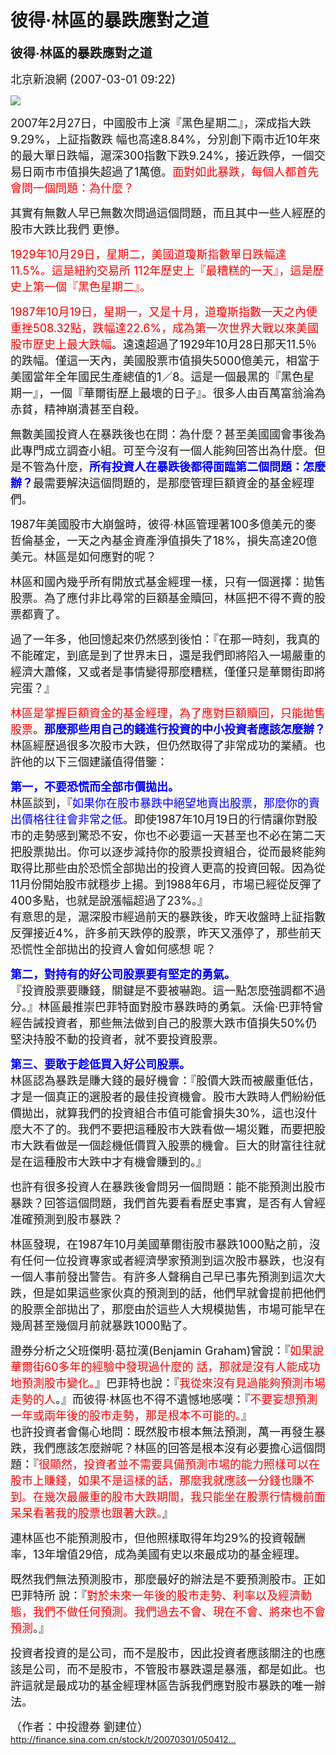 # 彼得‧林區的暴跌應對之道


<div class="article-content-inner" id="article-content-inner">
                <p><span style="font-size: 18px;"><strong><span style="font-size: 20px;">彼得‧林區的暴跌應對之道</span></strong><br></span>
</p>
<div>
	<div><span style="font-size: 18px;">北京新浪網 (2007-03-01 09:22)</span>
	</div>
	<p><img src="https://pic.pimg.tw/tivo168/1452163983-3466984618_n.jpg" original="https://pic.pimg.tw/tivo168/1452163983-3466984618_n.jpg"><br>
	</p>
	<div><span style="font-size: 18px;">2007年2月27日，中國股市上演『黑色星期二』，深成指大跌9.29%，上証指數跌 幅也高達8.84%，分別創下兩市近10年來的最大單日跌幅，滬深300指數下跌9.24%，接近跌停，一個交易日兩市市值損失超過了1萬億。<span style="color: rgb(255, 0, 0);">面對如此暴跌，每個人都首先會問一個問題：為什麼？</span></span>
	</div>
	<p>
	</p>
	<div><span style="font-size: 18px;">其實有無數人早已無數次問過這個問題，而且其中一些人經歷的股市大跌比我們 更慘。</span>
	</div>
	<p>
	</p>
	<div><span style="font-size: 18px;"><span style="color: rgb(255, 0, 0);">1929年10月29日，星期二，美國道瓊斯指數單日跌幅達11.5%。這是紐約交易所 112年歷史上『最糟糕的一天』，這是歷史上第一個『黑色星期二』。</span></span>
	</div>
	<p>
	</p>
	<div><span style="font-size: 18px;"><span style="color: rgb(255, 0, 0);">1987年10月19日，星期一，又是十月，道瓊斯指數一天之內便重挫508.32點，跌幅達22.6%，成為第一次世界大戰以來美國股市歷史上最大跌幅</span>。遠遠超過了1929年10月28日那天11.5％的跌幅。僅這一天內，美國股票市值損失5000億美元，相當于美國當年全年國民生產總值的1／8。這是一個最黑的『黑色星期一』，一個『華爾街歷上最壞的日子』。很多人由百萬富翁淪為赤貧，精神崩潰甚至自殺。</span>
	</div>
	<p>
	</p>
	<div><span style="font-size: 18px;">無數美國投資人在暴跌後也在問：為什麼？甚至美國國會事後為此專門成立調查小組。可至今沒有一個人能夠回答出為什麼。但是不管為什麼，<span style="color: rgb(0, 0, 255);"><strong>所有投資人在暴跌後都得面臨第二個問題：怎麼辦？</strong></span>最需要解決這個問題的，是那麼管理巨額資金的基金經理們。</span>
	</div>
	<p>
	</p>
	<div><span style="font-size: 18px;">1987年美國股市大崩盤時，彼得‧林區管理著100多億美元的麥哲倫基金，一天之內基金資產淨值損失了18%，損失高達20億美元。林區是如何應對的呢？ 　</span>
	</div>
	<p>
	</p>
	<div><span style="font-size: 18px;">林區和國內幾乎所有開放式基金經理一樣，只有一個選擇：拋售股票。為了應付非比尋常的巨額基金贖回，林區把不得不賣的股票都賣了。 　　</span>
	</div>
	<p>
	</p>
	<div><span style="font-size: 18px;">過了一年多，他回憶起來仍然感到後怕：『在那一時刻，我真的不能確定，到底是到了世界末日，還是我們即將陷入一場嚴重的經濟大蕭條，又或者是事情變得那麼糟糕，僅僅只是華爾街即將完蛋？』&nbsp;</span>
	</div>
	<p>
	</p>
	<div><span style="font-size: 18px;"><span style="color: rgb(255, 0, 0);">林區是掌握巨額資金的基金經理，為了應對巨額贖回，只能拋售股票</span>。<span style="color: rgb(0, 0, 255);"><strong>那麼那些用自己的錢進行投資的中小投資者應該怎麼辦？</strong></span>林區經歷過很多次股市大跌，但仍然取得了非常成功的業績。也許他的以下三個建議值得借鑒： 　</span>
	</div>
	<p>
	</p>
	<div><strong><span style="font-size: 18px;"><span style="color: rgb(0, 0, 255);">第一，不要恐慌而全部市價拋出。</span></span></strong>
	</div>
	<div><span style="font-size: 18px;">林區談到，『<span style="color: rgb(0, 0, 255);">如果你在股市暴跌中絕望地賣出股票，那麼你的賣出價格往往會非常之低</span>。即使1987年10月19日的行情讓你對股市的走勢感到驚恐不安，你也不必要這一天甚至也不必在第二天把股票拋出。你可以逐步減持你的股票投資組合，從而最終能夠取得比那些由於恐慌全部拋出的投資人更高的投資回報。因為從11月份開始股市就穩步上揚。到1988年6月，市場已經從反彈了400多點，也就是說漲幅超過了23%。』 　　</span>
	</div>
	<div><span style="font-size: 18px;">有意思的是，滬深股市經過前天的暴跌後，昨天收盤時上証指數反彈接近4%，許多前天跌停的股票，昨天又漲停了，那些前天恐慌性全部拋出的投資人會如何感想 呢？&nbsp;</span>
	</div>
	<p>
	</p>
	<div><strong><span style="font-size: 18px;"><span style="color: rgb(0, 0, 255);">第二，對持有的好公司股票要有堅定的勇氣。</span></span></strong>
	</div>
	<div><span style="font-size: 18px;">『投資股票要賺錢，關鍵是不要被嚇跑。這一點怎麼強調都不過分。』林區最推崇巴菲特面對股市暴跌時的勇氣。沃倫‧巴菲特曾經告誡投資者，那些無法做到自己的股票大跌市值損失50%仍堅決持股不動的投資者，就不要投資股票。 　　</span>
	</div>
	<p>
	</p>
	<div><strong><span style="font-size: 18px;"><span style="color: rgb(0, 0, 255);">第三、要敢于趁低買入好公司股票。</span></span></strong>
	</div>
	<div><span style="font-size: 18px;">林區認為暴跌是賺大錢的最好機會：『股價大跌而被嚴重低估，才是一個真正的選股者的最佳投資機會。股市大跌時人們紛紛低價拋出，就算我們的投資組合市值可能會損失30%，這也沒什麼大不了的。我們不要把這種股市大跌看做一場災難，而要把股市大跌看做是一個趁機低價買入股票的機會。巨大的財富往往就是在這種股市大跌中才有機會賺到的。』</span>
	</div>
	<p>
	</p>
	<div><span style="font-size: 18px;">也許有很多投資人在暴跌後會問另一個問題：能不能預測出股市暴跌？回答這個問題，我們首先要看看歷史事實，是否有人曾經准確預測到股市暴跌？</span>
	</div>
	<p>
	</p>
	<div><span style="font-size: 18px;">林區發現，在1987年10月美國華爾街股市暴跌1000點之前，沒有任何一位投資專家或者經濟學家預測到這次股市暴跌，也沒有一個人事前發出警告。有許多人聲稱自己早已事先預測到這次大跌，但是如果這些家伙真的預測到的話，他們早就會提前把他們的股票全部拋出了，那麼由於這些人大規模拋售，市場可能早在幾周甚至幾個月前就暴跌1000點了。</span>
	</div>
	<p>
	</p>
	<div><span style="font-size: 18px;">證券分析之父班傑明‧葛拉漢(Benjamin Graham)曾說：『<span style="color: rgb(255, 0, 0);">如果說華爾街60多年的經驗中發現過什麼的 話，那就是沒有人能成功地預測股市變化。</span>』巴菲特也說：『<span style="color: rgb(255, 0, 0);">我從來沒有見過能夠預測市場走勢的人</span>。』而彼得‧林區也不得不遺憾地感嘆：『<span style="color: rgb(255, 0, 0);">不要妄想預測一年或兩年後的股市走勢，那是根本不可能的。</span>』 　　</span>
	</div>
	<div><span style="font-size: 18px;">也許投資者會傷心地問：既然股市根本無法預測，萬一再發生暴跌，我們應該怎麼辦呢？林區的回答是根本沒有必要擔心這個問題：『<span style="color: rgb(255, 0, 0);">很顯然，投資者並不需要具備預測市場的能力照樣可以在股市上賺錢，如果不是這樣的話，那麼我就應該一分錢也賺不到。在幾次最嚴重的股市大跌期間，我只能坐在股票行情機前面呆呆看著我的股票也跟著大跌。</span>』 　</span>
	</div>
	<p>
	</p>
	<div><span style="font-size: 18px;">連林區也不能預測股市，但他照樣取得年均29%的投資報酬率，13年增值29倍，成為美國有史以來最成功的基金經理。 　</span>
	</div>
	<p>
	</p>
	<div><span style="font-size: 18px;">既然我們無法預測股市，那麼最好的辦法是不要預測股市。正如巴菲特所 說：『<span style="color: rgb(255, 0, 0);">對於未來一年後的股市走勢、利率以及經濟動態，我們不做任何預測。我們過去不會、現在不會、將來也不會預測</span>。』&nbsp;</span>
	</div>
	<p>
	</p>
	<div><span style="font-size: 18px;">投資者投資的是公司，而不是股市，因此投資者應該關注的也應該是公司，而不是股市，不管股市暴跌還是暴漲，都是如此。也許這就是最成功的基金經理林區告訴我們應對股市暴跌的唯一辦法。</span>
	</div>
	<p>
	</p>
	<div><span style="font-size: 18px;">（作者：中投證券 劉建位）</span>
	</div>
	<div><a href="http://finance.sina.com.cn/stock/t/20070301/05041237136.shtml" target="_blank" rel="nofollow"><span style="font-size: 18px;"></span></a><a href="http://finance.sina.com.cn/stock/t/20070301/05041237136.shtml">http://finance.sina.com.cn/stock/t/20070301/050412...</a>
	</div>
</div>            </div>